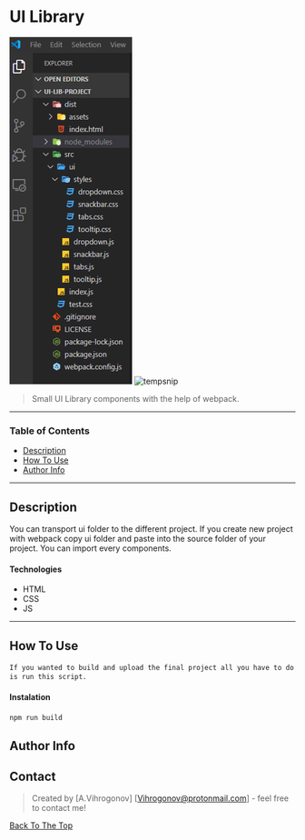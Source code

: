 # UI Library

![Screenshot](src\screenshot.png)
![tempsnip](https://user-images.githubusercontent.com/45083295/74930042-b69aec80-53d4-11ea-9822-0e815ec1794b.png)


>  Small UI Library components with the help of webpack.

---

### Table of Contents

- [Description](#description)
- [How To Use](#how-to-use)
- [Author Info](#author-info)

---

## Description

You can transport ui folder to the different project. 
If you create new project with webpack copy ui folder and paste into the source folder of your project.
You can import every components.

#### Technologies

- HTML
- CSS
- JS

---

## How To Use
```
If you wanted to build and upload the final project all you have to do is run this script.
```

#### Instalation 

`npm run build`


## Author Info


## Contact


> Created by [A.Vihrogonov] [Vihrogonov@protonmail.com] - feel free to contact me!



[Back To The Top](#ui-library)

